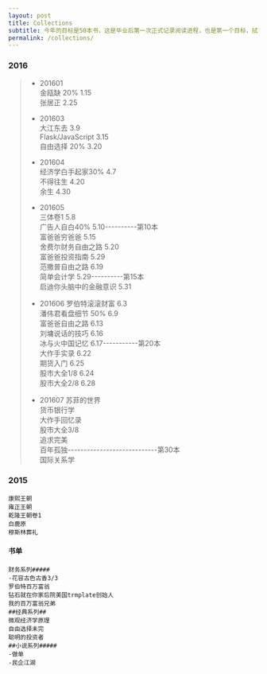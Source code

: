 ```yaml
---
layout: post
title: Collections
subtitle: 今年的目标是50本书，这是毕业后第一次正式记录阅读进程，也是第一个目标，拭目以待!
permalink: /collections/
---
```



### 2016   

> - 201601  
>    金瓯缺     20%     1.15  
>    张居正             2.25  
> - 201603  
>    大江东去           3.9  
>    Flask/JavaScript   3.15  
>    自由选择 20%       3.20  
> - 201604  
>    经济学白手起家30%      4.7  
>    不得往生               4.20  
>    余生                   4.30  
>    
> -  201605  
>    三体卷1                5.8  
>    广告人自白40%          5.10----------第10本  
>    富爸爸穷爸爸           5.15  
>    舍费尔财务自由之路     5.20  
>    富爸爸投资指南         5.29  
>    范撒普自由之路         6.19  
>    简单会计学             5.29----------第15本  
>    启迪你头脑中的金融意识 5.31  
>    
> -  201606
>    罗伯特滚滚财富        6.3  
>    潘伟君看盘细节 50%    6.9  
>    富爸爸自由之路        6.13  
>    刘墉说话的技巧        6.16  
>    冰与火中国记忆        6.17-----------第20本  
>    大作手实录            6.22  
>    期货入门              6.25  
>    股市大全1/8           6.24  
>    股市大全2/8           6.28  
>    
> -  201607
    苏菲的世界  
    货币银行学  
    大作手回忆录  
    股市大全3/8  
    追求完美    
    百年孤独----------------------------第30本  
    国际关系学   

### 2015  

    康熙王朝  
    雍正王朝
    乾隆王朝卷1
    白鹿原
    穆斯林葬礼


#### 书单
    财务系列#####
    -花容古色古香3/3
    罗伯特百万富翁
    钻石就在你家后院美国trmplate创始人
    我的百万富翁兄弟
    ##经典系列##
    微观经济学原理
    自由选择未完
    聪明的投资者
    ##小说系列#####
    -做单
    -民企江湖

